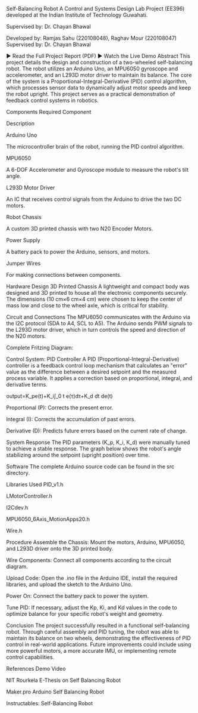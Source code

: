 Self-Balancing Robot
A Control and Systems Design Lab Project (EE396) developed at the Indian Institute of Technology Guwahati.

Supervised by: Dr. Chayan Bhawal

Developed by: Ramjas Sahu (220108048), Raghav Mour (220108047)
Supervised by: Dr. Chayan Bhawal


► Read the Full Project Report (PDF)
► Watch the Live Demo
Abstract
This project details the design and construction of a two-wheeled self-balancing robot. The robot utilizes an Arduino Uno, an MPU6050 gyroscope and accelerometer, and an L293D motor driver to maintain its balance. The core of the system is a Proportional-Integral-Derivative (PID) control algorithm, which processes sensor data to dynamically adjust motor speeds and keep the robot upright. This project serves as a practical demonstration of feedback control systems in robotics.

Components Required
Component

Description

Arduino Uno

The microcontroller brain of the robot, running the PID control algorithm.

MPU6050

A 6-DOF Accelerometer and Gyroscope module to measure the robot's tilt angle.

L293D Motor Driver

An IC that receives control signals from the Arduino to drive the two DC motors.

Robot Chassis

A custom 3D printed chassis with two N20 Encoder Motors.

Power Supply

A battery pack to power the Arduino, sensors, and motors.

Jumper Wires

For making connections between components.

Hardware Design
3D Printed Chassis
A lightweight and compact body was designed and 3D printed to house all the electronic components securely. The dimensions (10 cm×6 cm×4 cm) were chosen to keep the center of mass low and close to the wheel axle, which is critical for stability.

Circuit and Connections
The MPU6050 communicates with the Arduino via the I2C protocol (SDA to A4, SCL to A5). The Arduino sends PWM signals to the L293D motor driver, which in turn controls the speed and direction of the N20 motors.

Complete Fritzing Diagram:

Control System: PID Controller
A PID (Proportional-Integral-Derivative) controller is a feedback control loop mechanism that calculates an "error" value as the difference between a desired setpoint and the measured process variable. It applies a correction based on proportional, integral, and derivative terms.

output=K_pe(t)+K_i∫_0 
t
 e(τ)dτ+K_d 
dt
de(t)
​
 

Proportional (P): Corrects the present error.

Integral (I): Corrects the accumulation of past errors.

Derivative (D): Predicts future errors based on the current rate of change.

System Response
The PID parameters (K_p, K_i, K_d) were manually tuned to achieve a stable response. The graph below shows the robot's angle stabilizing around the setpoint (upright position) over time.

Software
The complete Arduino source code can be found in the src directory.

Libraries Used
PID_v1.h

LMotorController.h

I2Cdev.h

MPU6050_6Axis_MotionApps20.h

Wire.h

Procedure
Assemble the Chassis: Mount the motors, Arduino, MPU6050, and L293D driver onto the 3D printed body.

Wire Components: Connect all components according to the circuit diagram.

Upload Code: Open the .ino file in the Arduino IDE, install the required libraries, and upload the sketch to the Arduino Uno.

Power On: Connect the battery pack to power the system.

Tune PID: If necessary, adjust the Kp, Ki, and Kd values in the code to optimize balance for your specific robot's weight and geometry.

Conclusion
The project successfully resulted in a functional self-balancing robot. Through careful assembly and PID tuning, the robot was able to maintain its balance on two wheels, demonstrating the effectiveness of PID control in real-world applications. Future improvements could include using more powerful motors, a more accurate IMU, or implementing remote control capabilities.

References
Demo Video

NIT Rourkela E-Thesis on Self Balancing Robot

Maker.pro Arduino Self Balancing Robot

Instructables: Self-Balancing Robot

